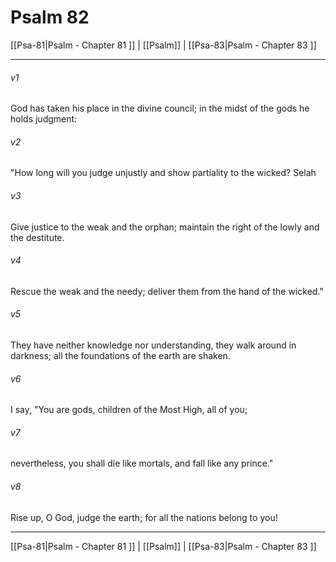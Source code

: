 # Psalm 82

[[Psa-81|Psalm - Chapter 81 ]] | [[Psalm]] | [[Psa-83|Psalm - Chapter 83 ]]
***

###### v1
God has taken his place in the divine council; in the midst of the gods he holds judgment:
###### v2
"How long will you judge unjustly and show partiality to the wicked? Selah
###### v3
Give justice to the weak and the orphan; maintain the right of the lowly and the destitute.
###### v4
Rescue the weak and the needy; deliver them from the hand of the wicked."
###### v5
They have neither knowledge nor understanding, they walk around in darkness; all the foundations of the earth are shaken.
###### v6
I say, "You are gods, children of the Most High, all of you;
###### v7
nevertheless, you shall die like mortals, and fall like any prince."
###### v8
Rise up, O God, judge the earth; for all the nations belong to you!

***

[[Psa-81|Psalm - Chapter 81 ]] | [[Psalm]] | [[Psa-83|Psalm - Chapter 83 ]]

